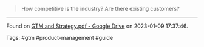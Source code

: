 > How competitive is the industry? Are there existing customers?

---

Found on [GTM and Strategy.pdf - Google Drive](https://drive.google.com/file/d/1N0FoTMEVVMXOkb6JMJOd8FICmDjtQUWR/view) on 2023-01-09 17:37:46.

Tags: #gtm #product-management #guide 